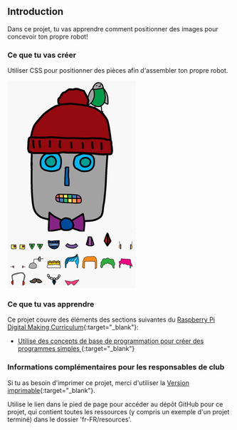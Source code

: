 ## Introduction

Dans ce projet, tu vas apprendre comment positionner des images pour concevoir ton propre robot!

### Ce que tu vas créer

Utiliser CSS pour positionner des pièces afin d'assembler ton propre robot.

![capture d'écran](images/robot-final.png)

### Ce que tu vas apprendre

Ce projet couvre des éléments des sections suivantes du [Raspberry Pi Digital Making Curriculum](https://rpf.io/curriculum){:target="_blank"}:

+ [ Utilise des concepts de base de programmation pour créer des programmes simples ](https://www.raspberrypi.org/curriculum/programming/creator){:target="_blank"}

### Informations complémentaires pour les responsables de club

Si tu as besoin d'imprimer ce projet, merci d'utiliser la [Version imprimable](https://projects.raspberrypi.org/fr-FR/projects/build-a-robot/print){:target="_blank"}.

Utilise le lien dans le pied de page pour accéder au dépôt GitHub pour ce projet, qui contient toutes les ressources (y compris un exemple d'un projet terminé) dans le dossier 'fr-FR/resources'.